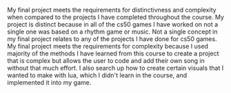 My final project meets the requirements for distinctivness and complexity when compared to the projects I have completed throughout the course. My project is distinct because in
all of the cs50 games I have worked on not a single one was based on a rhythm game or music. Not a single concept in my final project relates to any of the projects I have done
for cs50 games. My final project meets the requirements for complexity because I used majority of the methods I have learned from this course to create a project that is complex 
but allows the user to code and add their own song in without that much effort. I also search up how to create certain visuals that I wanted to make with lua, which I didn't 
learn in the course, and implemented it into my game.
